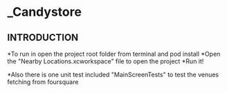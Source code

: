 # _Candystore

INTRODUCTION
------------

*To run in open the project root folder from terminal and pod install
*Open the "Nearby Locations.xcworkspace" file to open the project
*Run it!

*Also there is one unit test included "MainScreenTests" to test the venues fetching from foursquare